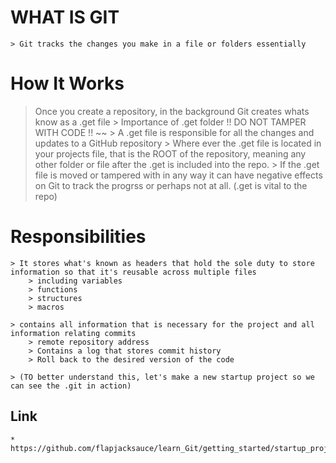 # WHAT IS GIT  

	> Git tracks the changes you make in a file or folders essentially
	
# How It Works  

> Once you create a repository, in the background Git creates whats know as a .get file
	> Importance of .get folder  !! DO NOT TAMPER WITH CODE !! ~~
	> A .get file is responsible for all the changes and updates to a GitHub repository
	> Where ever the .get file is located in your projects file, that is the ROOT of the repository, meaning any other folder or file after the .get is included into the repo.
	> If the .get file is moved or tampered with in any way it can have negative effects on Git to track the progrss or perhaps not at all. (.get is vital to the repo)


# Responsibilities

	> It stores what's known as headers that hold the sole duty to store information so that it's reusable across multiple files 
		> including variables
		> functions
		> structures
		> macros
		
	> contains all information that is necessary for the project and all information relating commits 
		> remote repository address
		> Contains a log that stores commit history 
		> Roll back to the desired version of the code
	
	> (TO better understand this, let's make a new startup project so we can see the .git in action)

## Link
	* https://github.com/flapjacksauce/learn_Git/getting_started/startup_project.md